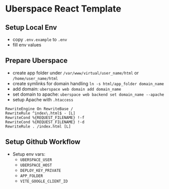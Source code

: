 # Uberspace React Template

## Setup Local Env

- copy `.env.example` to `.env`
- fill env values

## Prepare Uberspace

- create app folder under `/var/www/virtual/user_name/html` or `/home/user_name/html`
- create symlinks for domain handling `ln -s html/app_folder domain_name`
- add domain: `uberspace web domain add domain_name`
- set domain to apache: `uberspace web backend set domain_name --apache`
- setup Apache with `.htaccess`

```
RewriteEngine On RewriteBase /
RewriteRule ^index\.html$ - [L]
RewriteCond %{REQUEST_FILENAME} !-f
RewriteCond %{REQUEST_FILENAME} !-d
RewriteRule . /index.html [L]
```

## Setup Github Workflow

- Setup env vars:
    - `UBERSPACE_USER`
    - `UBERSPACE_HOST`
    - `DEPLOY_KEY_PRIVATE`
    - `APP_FOLDER`
    - `VITE_GOOGLE_CLIENT_ID`

